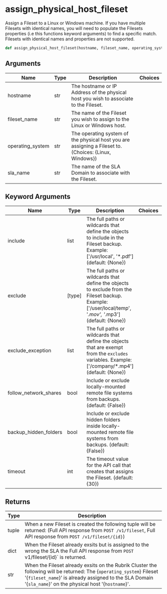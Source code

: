 # assign_physical_host_fileset

Assign a Fileset to a Linux or Windows machine. If you have multiple Filesets with identical names, you will need to populate the Filesets properties (i.e this functions keyword arguments) to find a specific match. Filesets with identical names and properties are not supported.
```py
def assign_physical_host_fileset(hostname, fileset_name, operating_system, sla_name, include=None, exclude=None, exclude_exception=None, follow_network_shares=False, backup_hidden_folders=False, timeout=30)
```

## Arguments
| Name        | Type | Description                                                                 | Choices |
|-------------|------|-----------------------------------------------------------------------------|---------|
| hostname  | str  | The hostname or IP Address of the physical host you wish to associate to the Fileset. |         |
| fileset_name  | str  | The name of the Fileset you wish to assign to the Linux or Windows host. |         |
| operating_system  | str  | The operating system of the physical host you are assigning a Fileset to. (Choices: {Linux, Windows}) |         |
| sla_name  | str  | The name of the SLA Domain to associate with the Fileset. |         |
## Keyword Arguments
| Name        | Type | Description                                                                 | Choices | Default |
|-------------|------|-----------------------------------------------------------------------------|---------|---------|
| include  | list  | The full paths or wildcards that define the objects to include in the Fileset backup. Example: ['/usr/local', '*.pdf'] (default: {None}) |         |    None     |
| exclude  | [type]  | The full paths or wildcards that define the objects to exclude from the Fileset backup. Example: ['/user/local/temp', '*.mov', '*.mp3'] (default: {None}) |         |    None     |
| exclude_exception  | list  | The full paths or wildcards that define the objects that are exempt from the `excludes` variables.  Example: ['/company/*.mp4'] (default: {None}) |         |    None     |
| follow_network_shares  | bool  | Include or exclude locally-mounted remote file systems from backups. (default: {False}) |         |    False     |
| backup_hidden_folders  | bool  | Include or exclude hidden folders inside locally-mounted remote file systems from backups. (default: {False}) |         |    False     |
| timeout  | int  | The timeout value for the API call that creates that assigns the Fileset. (default: {30}) |         |    30     |

## Returns
| Type | Description                                                                                   |
|------|-----------------------------------------------------------------------------------------------|
| tuple  | When a new Fileset is created the following tuple will be returned: (Full API response from `POST /v1/fileset`, Full API response from `POST /v1/fileset/{id}`) |
| dict  | When the Fileset already exsits but is assigned to the wrong the SLA the Full API response from `POST `v1/fileset/{id}` is returned. |
| str  |  When the Fileset already exsits on the Rubrik Cluster the following will be returned: The {`operating_system`} Fileset '{`fileset_name`}' is already assigned to the SLA Domain '{`sla_name`}' on the physical host '{`hostname`}'. |
